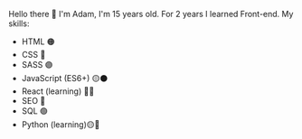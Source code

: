 Hello there 👋
I'm Adam, I'm 15 years old.
For 2 years I learned Front-end.
My skills:
- HTML 🟠
- CSS 🔵
- SASS 🟣
- JavaScript (ES6+) 🟡⚫
- React (learning) 🔵🔵
- SEO 🔴
- SQL 🟢
- Python (learning)🟡🔵
